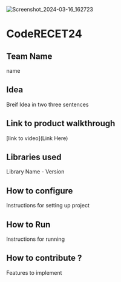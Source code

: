 

![Screenshot_2024-03-16_162723](https://github.com/CODE-reCET/CodeRECET24/assets/154266304/f6e1db4a-4064-4130-8406-9128d096e3d7)

# CodeRECET24


## Team Name
name 

## Idea
Breif Idea in two three sentences 

## Link to product walkthrough
[link to video](Link Here)

   
## Libraries used
Library Name - Version


## How to configure
Instructions for setting up project

## How to Run
Instructions for running

## How to contribute ? 
Features to implement 
